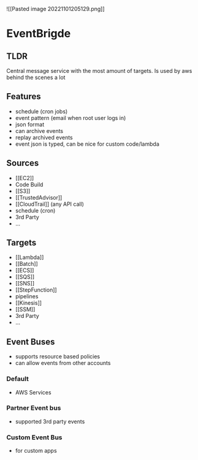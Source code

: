 ![[Pasted image 20221101205129.png]]
# EventBrigde

## TLDR
Central message service with the most amount of targets. Is used by aws behind the scenes a lot

## Features
- schedule (cron jobs)
- event pattern (email when root user logs in)
- json format
- can archive events
- replay archived events
- event json is typed, can be nice for custom code/lambda

## Sources
- [[EC2]]
- Code Build
- [[S3]]
- [[TrustedAdvisor]]
- [[CloudTrail]] (any API call)
- schedule (cron)
- 3rd Party
- ...

## Targets
- [[Lambda]]
- [[Batch]]
- [[ECS]]
- [[SQS]]
- [[SNS]]
- [[StepFunction]]
- pipelines
- [[Kinesis]]
- [[SSM]]
- 3rd Party
- ...

## Event Buses
- supports resource based policies
- can allow events from other accounts

### Default
- AWS Services

### Partner Event bus
- supported 3rd party events

### Custom Event Bus
- for custom apps
